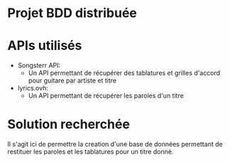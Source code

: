 # Projet BDD distribuée


# APIs utilisés
- Songsterr API: 
    - Un API permettant de récupérer des tablatures et grilles d'accord pour guitare par artiste et titre
- lyrics.ovh: 
    - Un API permettant de récupérer les paroles d'un titre

# Solution recherchée

Il s'agit ici de permettre la creation d'une base de données permettant de restituer  les paroles et les tablatures pour un titre donné. 